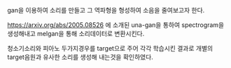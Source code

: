 gan을 이용하여 소리를 만들고 그 역파형을 형성하여 소음을 줄여보고자 한다.

https://arxiv.org/abs/2005.08526 에 소개된 una-gan을 통하여 spectrogram을 생성해내고 melgan을 통해 소리데이터로 변환시킨다.

청소기소리와 피아노 두가지경우를 target으로 주어 각각 학습시킨 결과로 개별의 target음원과 유사한 소리를 생성해 내는것을 확인하였다.
